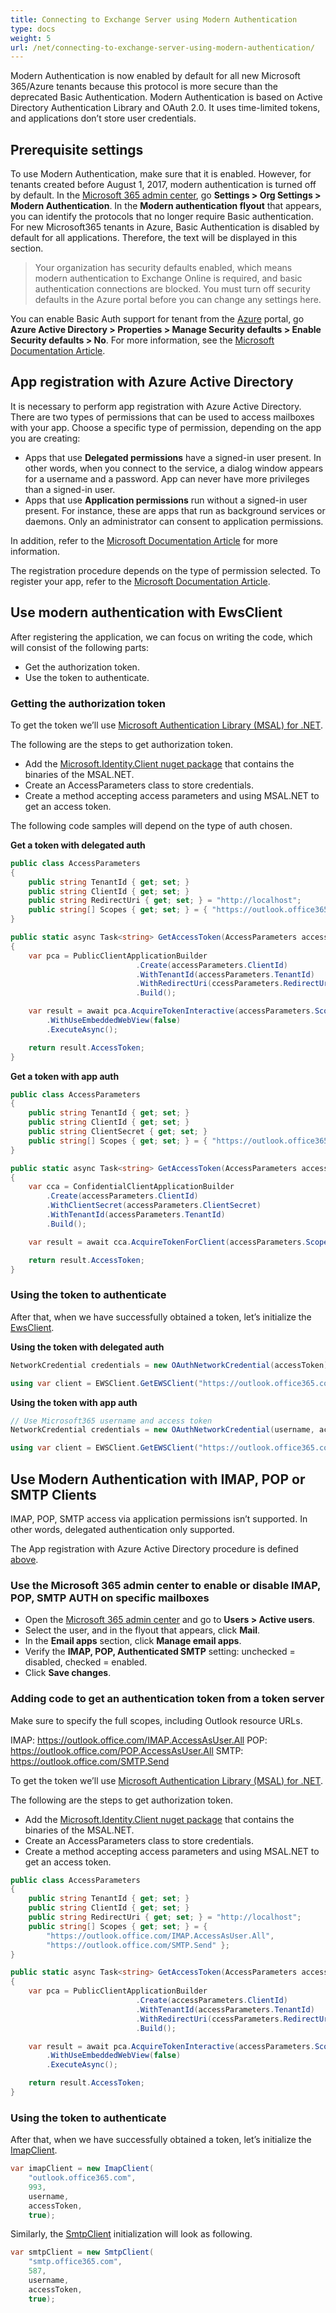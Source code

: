 ```yaml
---
title: Connecting to Exchange Server using Modern Authentication
type: docs
weight: 5
url: /net/connecting-to-exchange-server-using-modern-authentication/
---
```


Modern Authentication is now enabled by default for all new Microsoft 365/Azure tenants because this protocol is more secure than the deprecated Basic Authentication.
Modern Authentication is based on Active Directory Authentication Library and OAuth 2.0. It uses time-limited tokens, and applications don’t store user credentials.

## **Prerequisite settings**

To use Modern Authentication, make sure that it is enabled. However, for tenants created before August 1, 2017, modern authentication is turned off by default.
In the [Microsoft 365 admin center](https://admin.microsoft.com/), go **Settings > Org Settings > Modern Authentication**. In the **Modern authentication flyout** that appears, you can identify the protocols that no longer require Basic authentication.
For new Microsoft365 tenants in Azure, Basic Authentication is disabled by default for all applications. Therefore, the text will be displayed in this section.

> Your organization has security defaults enabled, which means modern authentication to Exchange Online is required, and basic authentication connections are blocked.
> You must turn off security defaults in the Azure portal before you can change any settings here.


You can enable Basic Auth support for tenant from the [Azure](https://aad.portal.azure.com/) portal, go **Azure Active Directory > Properties > Manage Security defaults > Enable Security defaults > No**.
For more information, see the [Microsoft Documentation Article](https://docs.microsoft.com/en-us/exchange/clients-and-mobile-in-exchange-online/enable-or-disable-modern-authentication-in-exchange-online).

## **App registration with Azure Active Directory**

It is necessary to perform app registration with Azure Active Directory.
There are two types of permissions that can be used to access mailboxes with your app. Choose a specific type of permission, depending on the app you are creating:

- Apps that use **Delegated permissions** have a signed-in user present. In other words, when you connect to the service, a dialog window appears for a username and a password. App can never have more privileges than a signed-in user.
- Apps that use **Application permissions** run without a signed-in user present. For instance, these are apps that run as background services or daemons. Only an administrator can consent to application permissions.

In addition, refer to the [Microsoft Documentation Article](https://docs.microsoft.com/en-us/exchange/client-developer/exchange-web-services/how-to-authenticate-an-ews-application-by-using-oauth) for more information.

The registration procedure depends on the type of permission selected. To register your app, refer to the [Microsoft Documentation Article](https://docs.microsoft.com/en-us/exchange/client-developer/exchange-web-services/how-to-authenticate-an-ews-application-by-using-oauth#register-your-application).

## **Use modern authentication with EwsClient**

After registering the application, we can focus on writing the code, which will consist of the following parts:

 - Get the authorization token.
 - Use the token to authenticate.

### Getting the authorization token

To get the token we’ll use [Microsoft Authentication Library (MSAL) for .NET](https://github.com/AzureAD/microsoft-authentication-library-for-dotnet).

The following are the steps to get authorization token.

 - Add the [Microsoft.Identity.Client nuget package](https://www.nuget.org/packages/Microsoft.Identity.Client) that contains the binaries of the MSAL.NET.
 - Create an AccessParameters class to store credentials.
 - Create a method accepting access parameters and using MSAL.NET to get an access token.

The following code samples will depend on the type of auth chosen.

**Get a token with delegated auth**

```csharp
public class AccessParameters
{
    public string TenantId { get; set; }
    public string ClientId { get; set; }
    public string RedirectUri { get; set; } = "http://localhost";
    public string[] Scopes { get; set; } = { "https://outlook.office365.com/EWS.AccessAsUser.All" };
}

public static async Task<string> GetAccessToken(AccessParameters accessParameters)
{
    var pca = PublicClientApplicationBuilder
                            .Create(accessParameters.ClientId)
                            .WithTenantId(accessParameters.TenantId)
                            .WithRedirectUri(ccessParameters.RedirectUri)
                            .Build();

    var result = await pca.AcquireTokenInteractive(accessParameters.Scopes)
        .WithUseEmbeddedWebView(false)
        .ExecuteAsync();

    return result.AccessToken;
}

```
**Get a token with app auth**

```csharp
public class AccessParameters
{
    public string TenantId { get; set; }
    public string ClientId { get; set; }
    public string ClientSecret { get; set; }
    public string[] Scopes { get; set; } = { "https://outlook.office365.com/.default" };
}

public static async Task<string> GetAccessToken(AccessParameters accessParameters)
{
    var cca = ConfidentialClientApplicationBuilder
        .Create(accessParameters.ClientId)
        .WithClientSecret(accessParameters.ClientSecret)
        .WithTenantId(accessParameters.TenantId)
        .Build();

    var result = await cca.AcquireTokenForClient(accessParameters.Scopes).ExecuteAsync();

    return result.AccessToken;
}

```

### Using the token to authenticate

After that, when we have successfully obtained a token, let’s initialize the [EwsClient](https://reference.aspose.com/email/net/aspose.email.clients.exchange.webservice/ewsclient/).

**Using the token with delegated auth**

```csharp
NetworkCredential credentials = new OAuthNetworkCredential(accessToken);

using var client = EWSClient.GetEWSClient("https://outlook.office365.com/EWS/Exchange.asmx", credentials);

```

**Using the token with app auth**

```csharp
// Use Microsoft365 username and access token
NetworkCredential credentials = new OAuthNetworkCredential(username, accessToken);

using var client = EWSClient.GetEWSClient("https://outlook.office365.com/EWS/Exchange.asmx", credentials);

```

## **Use Modern Authentication with IMAP, POP or SMTP Clients**

IMAP, POP, SMTP access via application permissions isn’t supported. In other words, delegated authentication only supported.

The App registration with Azure Active Directory procedure is defined [above](https://blog.aspose.com/email/connect-to-microsoft365-mailbox-using-modern-authentication-in-c-.net/#App-registration-with-Azure-Active-Directory).

### Use the Microsoft 365 admin center to enable or disable IMAP, POP, SMTP AUTH on specific mailboxes

 - Open the [Microsoft 365 admin center](https://admin.microsoft.com/) and go to **Users > Active users**.
 - Select the user, and in the flyout that appears, click **Mail**.
 - In the **Email apps** section, click **Manage email apps**.
 - Verify the **IMAP, POP, Authenticated SMTP** setting: unchecked = disabled, checked = enabled.
 - Click **Save changes**.

### Adding code to get an authentication token from a token server

Make sure to specify the full scopes, including Outlook resource URLs.

IMAP: https://outlook.office.com/IMAP.AccessAsUser.All
POP: https://outlook.office.com/POP.AccessAsUser.All
SMTP: https://outlook.office.com/SMTP.Send

To get the token we’ll use [Microsoft Authentication Library (MSAL) for .NET](https://github.com/AzureAD/microsoft-authentication-library-for-dotnet).

The following are the steps to get authorization token.

- Add the [Microsoft.Identity.Client nuget package](https://www.nuget.org/packages/Microsoft.Identity.Client) that contains the binaries of the MSAL.NET.
- Create an AccessParameters class to store credentials.
- Create a method accepting access parameters and using MSAL.NET to get an access token.

```csharp
public class AccessParameters
{
    public string TenantId { get; set; }
    public string ClientId { get; set; }
    public string RedirectUri { get; set; } = "http://localhost";
    public string[] Scopes { get; set; } = { 
        "https://outlook.office.com/IMAP.AccessAsUser.All", 
        "https://outlook.office.com/SMTP.Send" };
}

public static async Task<string> GetAccessToken(AccessParameters accessParameters)
{
    var pca = PublicClientApplicationBuilder
                            .Create(accessParameters.ClientId)
                            .WithTenantId(accessParameters.TenantId)
                            .WithRedirectUri(ccessParameters.RedirectUri)
                            .Build();

    var result = await pca.AcquireTokenInteractive(accessParameters.Scopes)
        .WithUseEmbeddedWebView(false)
        .ExecuteAsync();

    return result.AccessToken;
}

```

### Using the token to authenticate

After that, when we have successfully obtained a token, let’s initialize the [ImapClient](https://reference.aspose.com/email/net/aspose.email.clients.imap/imapclient/).

```csharp
var imapClient = new ImapClient(
    "outlook.office365.com", 
    993, 
    username, 
    accessToken, 
    true);

```
Similarly, the [SmtpClient](https://reference.aspose.com/email/net/aspose.email.clients.smtp/smtpclient/) initialization will look as following.

```csharp
var smtpClient = new SmtpClient(
    "smtp.office365.com",
    587, 
    username,
    accessToken, 
    true);

```